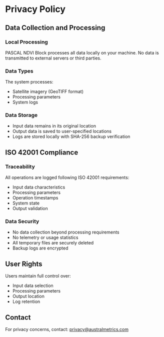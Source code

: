 # Privacy Policy

## Data Collection and Processing

### Local Processing
PASCAL NDVI Block processes all data locally on your machine. No data is transmitted to external servers or third parties.

### Data Types
The system processes:
- Satellite imagery (GeoTIFF format)
- Processing parameters
- System logs

### Data Storage
- Input data remains in its original location
- Output data is saved to user-specified locations
- Logs are stored locally with SHA-256 backup verification

## ISO 42001 Compliance

### Traceability
All operations are logged following ISO 42001 requirements:
- Input data characteristics
- Processing parameters
- Operation timestamps
- System state
- Output validation

### Data Security
- No data collection beyond processing requirements
- No telemetry or usage statistics
- All temporary files are securely deleted
- Backup logs are encrypted

## User Rights
Users maintain full control over:
- Input data selection
- Processing parameters
- Output location
- Log retention

## Contact
For privacy concerns, contact:
privacy@australmetrics.com

